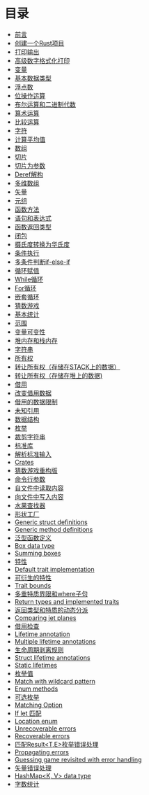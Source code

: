 # 目录

- [前言](./01-intro/intro.md)
- [创建一个Rust项目](./docs/create-project.md)
- [打印输出](./docs/printing.md)
- [高级数字格式化打印](./docs/Advanced_numeric_formatted_print.md)
- [变量](./docs/Variables.md)
- [基本数据类型](./docs/Basic_Types.md)
- [浮点数](./docs/Floating_point_numbers.md)
- [位操作运算](./docs/Bitwise_operations.md)
- [布尔运算和二进制代数](./docs/Booleans_and_binary_algebra.md)
- [算术运算](./docs/Arithmetic_operations.md)
- [比较运算](./docs/Comparison_operators.md)
- [字符](./docs/Chars.md)
- [计算平均值](./docs/Computing_average.md)
- [数组](./docs/Arrays.md)
- [切片](./docs/Slices.md)
- [切片为参数](./docs/Slices_as_parameters.md)
- [Deref解构](./docs/Deref_coercion.md)
- [多维数组](./docs/Multidimensional_arrays.md)
- [矢量](./docs/Vectors.md)
- [元组](./docs/Tuples.md)
- [函数方法](./docs/Functions.md)
- [语句和表达式](./docs/Statements_and_expressions.md)
- [函数返回类型](./docs/Function_return_type.md)
- [闭包](./docs/Closures.md)
- [摄氏度转换为华氏度](./docs/Celsius_to_Fahrenheit_converter.md)
- [条件执行](./docs/Conditional_execution.md)
- [多条件判断if-else-if](./docs/Multiple_conditionals_if_else_if.md)
- [循环赋值](./docs/Loop_assignment.md)
- [While循环](./docs/While_loops.md)
- [For循环](./docs/For_loops.md)
- [嵌套循环](./docs/Nested_loops.md)
- [猜数游戏](./docs/Guessing_game.md)
- [基本统计](./docs/Basic_statistics.md)
- [范围](./docs/Scope.md)
- [变量可变性](./docs/Variable_mutability.md)
- [堆内存和栈内存](./docs/Stack_and_heap_memory.md)
- [字符串](./docs/Strings.md)
- [所有权](./docs/Ownership.md)
- [转让所有权（存储在STACK上的数据）](./docs/Transferring_ownership_data_stored_on_STACK.md)
- [转让所有权（存储在堆上的数据)](./docs/Transferring_ownership_data_stored_on_HEAP.md)
- [借用](./docs/Borrowing.md)
- [改变借用数据](./docs/Mutating_borrowed_data.md)
- [借用的数据限制](./docs/Restriction_on_borrowed_data.md)
- [未知引用](./docs/Dangling_references.md)
- [数据结构](./docs/Structs.md)
- [枚举](./docs/Enums.md)
- [裁剪字符串](./docs/Trimming_strings.md)
- [标准库](./docs/Standard_library.md)
- [解析标准输入](./docs/Parsing_standard_input.md)
- [Crates](./docs/Crates.md)
- [猜数游戏重构版](./docs/Guessing_game_revisited.md)
- [命令行参数](./docs/Command_line_arguments.md)
- [自文件中读取内容](./docs/Reading_content_from_file.md)
- [向文件中写入内容](./docs/Writing_content_to_file.md)
- [水果查找器](./docs/Fruit_finder.md)
- [形状工厂](./docs/Shape_factories.md)
- [Generic struct definitions]()
- [Generic method definitions]()
- [泛型函数定义](./docs/Generic_function_definitions.md)
- [Box data type]()
- [Summing boxes]()
- [特性](./docs/Traits.md)
- [Default trait implementation]()
- [可衍生的特性](./docs/Derivable_traits.md)
- [Trait bounds]()
- [多重特质界限和where子句](./docs/Multiple_trait_bounds_and_where_clause.md)
- [Return types and implemented traits]()
- [返回类型和特质的动态分派](./docs/Return_types_and_dynamic_dispatching_with_traits.md)
- [Comparing jet planes]()
- [借用检查](./docs/Borrow_checker.md)
- [Lifetime annotation]()
- [Multiple lifetime annotations]()
- [生命周期剥离规则](./docs/Lifetime_elision_rules.md)
- [Struct lifetime annotations]()
- [Static lifetimes]()
- [枚举值](./docs/More_on_enums.md)
- [Match with wildcard pattern]()
- [Enum methods]()
- [可选枚举](./docs/Option_enum.md)
- [Matching Option]()
- [If let 匹配](./docs/If_let_matching.md)
- [Location enum]()
- [Unrecoverable errors]()
- [Recoverable errors]()
- [匹配Result<T,E>枚举错误处理](./docs/Matching_Result_enum_for_error_handling.md)
- [Propagating errors]()
- [Guessing game revisited with error handling]()
- [矢量错误处理](./docs/Vectors_with_error_handling.md)
- [HashMap<K, V> data type]()
- [字数统计](./docs/Word_counter.md)